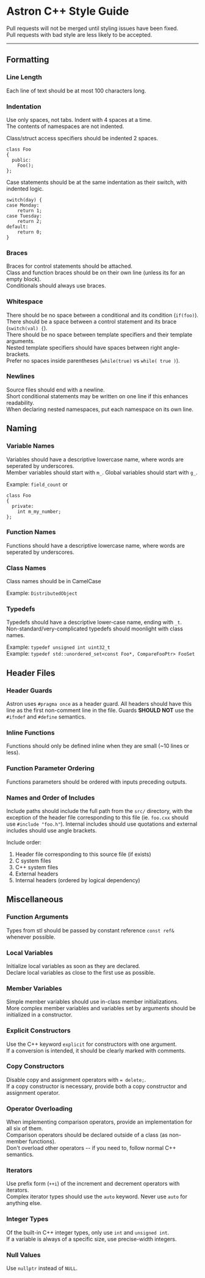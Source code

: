 Astron C++ Style Guide
======================

Pull requests will not be merged until styling issues have been fixed.  
Pull requests with bad style are less likely to be accepted.

- - -

## Formatting

### Line Length
Each line of text should be at most 100 characters long.

### Indentation
Use only spaces, not tabs.  Indent with 4 spaces at a time.  
The contents of namespaces are not indented.  

Class/struct access specifiers should be indented 2 spaces.

    class Foo
    {
      public:
        Foo();
    };

Case statements should be at the same indentation as their switch, with indented logic.

    switch(day) {
    case Monday:
        return 1;
    case Tuesday:
        return 2;
    default:
        return 0;
    }

### Braces
Braces for control statements should be attached.  
Class and function braces should be on their own line (unless its for an empty block).  
Conditionals should always use braces.  

### Whitespace
There should be no space between a conditional and its condition (`if(foo)`).  
There should be a space between a control statement and its brace (`switch(val) {`).  
There should be no space between template specifiers and their template arguments.  
Nested template specifiers should have spaces between right angle-brackets.  
Prefer no spaces inside parentheses (`while(true)` vs `while( true )`).  

### Newlines
Source files should end with a newline.  
Short conditional statements may be written on one line if this enhances readability.  
When declaring nested namespaces, put each namespace on its own line.  


## Naming

### Variable Names
Variables should have a descriptive lowercase name, where words are seperated by underscores.  
Member variables should start with `m_`.  Global variables should start with `g_`.  

Example: `field_count` or

    class Foo
    {
      private:
        int m_my_number;
    };

### Function Names
Functions should have a descriptive lowercase name, where words are seperated by underscores.

### Class Names
Class names should be in CamelCase

Example: `DistributedObject`

### Typedefs
Typedefs should have a descriptive lower-case name, ending with `_t`.  
Non-standard/very-complicated typedefs should moonlight with class names.  

Example: `typedef unsigned int uint32_t`  
Example: `typedef std::unordered_set<const Foo*, CompareFooPtr> FooSet`  


## Header Files

### Header Guards
Astron uses `#pragma once` as a header guard.  All headers should have this line as the first
non-comment line in the file.  Guards **SHOULD NOT** use the `#ifndef` and `#define` semantics.

### Inline Functions
Functions should only be defined inline when they are small (~10 lines or less).

### Function Parameter Ordering
Functions parameters should be ordered with inputs preceding outputs.

### Names and Order of Includes
Include paths should include the full path from the `src/` directory, with the exception of the
header file corresponding to this file (ie. `foo.cxx` should use `#include "foo.h"`).
Internal includes should use quotations and external includes should use angle brackets.

Include order:
1. Header file corresponding to this source file (if exists)
2. C system files
3. C++ system files
4. External headers
5. Internal headers (ordered by logical dependency)


## Miscellaneous

### Function Arguments
Types from stl should be passed by constant reference `const ref&` whenever possible.

### Local Variables
Initialize local variables as soon as they are declared.  
Declare local variables as close to the first use as possible.  

### Member Variables
Simple member variables should use in-class member initializations.  
More complex member variables and variables set by arguments should be initialized in a constructor.  

### Explicit Constructors
Use the C++ keyword `explicit` for constructors with one argument.  
If a conversion is intended, it should be clearly marked with comments.  

### Copy Constructors
Disable copy and assignment operators with `= delete;`.  
If a copy constructor is necessary, provide both a copy constructor and assignment operator.  

### Operator Overloading
When implementing comparison operators, provide an implementation for all six of them.  
Comparison operators should be declared outside of a class (as non-member functions).  
Don't overload other operators -- if you need to, follow normal C++ semantics.  

### Iterators
Use prefix form (`++i`) of the increment and decrement operators with iterators.  
Complex iterator types should use the `auto` keyword. Never use `auto` for anything else.  

### Integer Types
Of the built-in C++ integer types, only use `int` and `unsigned int`.  
If a variable is always of a specific size, use precise-width integers.  

### Null Values
Use `nullptr` instead of `NULL`.
